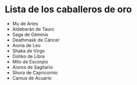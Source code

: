 # Lista de los caballeros de oro

* Mu de Aries
* Aldebarán de Tauro
* Saga de Géminis
* Deathmask de Cáncer
* Aioria de Leo
* Shaka de Virgo
* Dohko de Libra
* Milo de Escorpio
* Aioros de Sagitario
* Shura de Capricornio
* Camus de Acuario